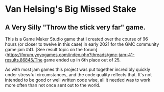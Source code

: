 # Van Helsing's Big Missed Stake
## A Very Silly "Throw the stick very far" game. 


This is a Game Maker Studio game that I created over the course of 96 hours (or closer to twelve in this case) in early 2021 for the GMC community game jam #41.
[See result topic on the forum](https://forum.yoyogames.com/index.php?threads/gmc-jam-41-results.86845/The game ended up in 6th place out of 25.

As with most jam games this project was put together incredibly quickly under stressful circumstances, 
and the code quality reflects that. It's not intended to be good or well written code wise, 
all it needed was to work more often than not once sent out to the world. 


